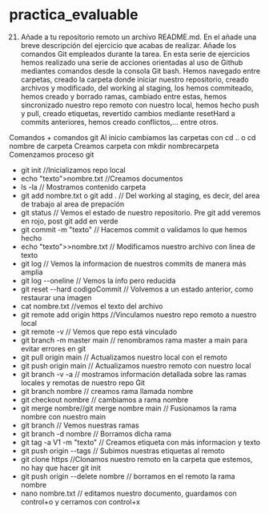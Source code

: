 # practica_evaluable
21. Añade a tu repositorio remoto un archivo README.md. En el añade una breve descripción del ejercicio que acabas de realizar. Añade los comandos Git empleados durante la
tarea.
En esta serie de ejercicios hemos realizado una serie de acciones orientadas al uso de Github mediantes comandos desde la consola Git bash. Hemos navegado entre carpetas, creado la carpeta donde iniciar nuestro repositorio, creado archivos y modificado, del working al staging, los hemos commiteado, hemos creado y borrado ramas, cambiado entre estas, hemos sincronizado nuestro repo remoto con nuestro local, hemos hecho push y pull, creado etiquetas, revertido cambios mediante resetHard a commits anteriores, hemos creado conflictos,... entre otros.

Comandos + comandos git
Al inicio cambiamos las carpetas con cd .. o cd nombre de carpeta
Creamos carpeta con mkdir nombrecarpeta
Comenzamos proceso git
- git init //Inicializamos repo local
- echo "texto">nombre.txt //Creamos documentos
- ls -la // Mostramos contenido carpeta
- git add nombre.txt o git add . // Del working al staging, es decir, del area de trabajo al area de prepación
- git status // Vemos el estado de nuestro repositorio. Pre git add veremos en rojo, post git add en verde
- git commit -m "texto" // Hacemos commit o validamos lo que hemos hecho
- echo "texto">>nombre.txt // Modificamos nuestro archivo con linea de texto
- git log // Vemos la informacion de nuestros commits de manera más amplia
- git log --oneline // Vemos la info pero reducida
- git reset --hard codigoCommit // Volvemos a un estado anterior, como restaurar una imagen
- cat nombre.txt //vemos el texto del archivo
- git remote add origin https //Vinculamos nuestro repo remoto a nuestro local
- git remote -v // Vemos que repo está vinculado
- git branch -m master main // renombramos rama master a main para evitar errores en git
- git pull origin main // Actualizamos nuestro local con el remoto
- git push origin main // Actualizamos nuestro remoto con nuestro local
- git branch -v -a // mostramos información detallada sobre las ramas locales y remotas de nuestro repo Git
- git branch nombre // creamos rama llamada nombre
- git checkout nombre // cambiamos a rama nombre
- git merge nombre//git merge nombre main // Fusionamos la rama nombre con nuestro main
- git branch // Vemos nuestras ramas
- git branch -d nombre // Borramos dicha rama
- git tag -a V1 -m "texto" // Creamos etiqueta con más informacion y texto
- git push origin --tags // Subimos nuestras etiquetas al remoto
- git clone https //Clonamos nuestro remoto en la carpeta que estemos, no hay que hacer git init
- git push origin --delete nombre // borramos en el remoto la rama nombre
- nano nombre.txt // editamos nuestro documento, guardamos con control+o y cerramos con control+x
  
